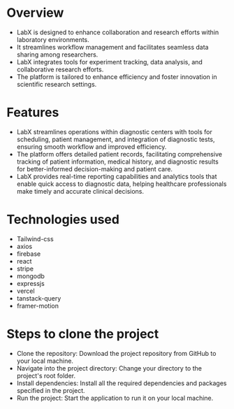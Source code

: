 

# Overview

- LabX is designed to enhance collaboration and research efforts within laboratory environments.
- It streamlines workflow management and facilitates seamless data sharing among researchers.
- LabX integrates tools for experiment tracking, data analysis, and collaborative research efforts.
- The platform is tailored to enhance efficiency and foster innovation in scientific research settings.




# Features  

- LabX streamlines operations within diagnostic centers with tools for scheduling, patient management, and integration of diagnostic tests, ensuring smooth workflow and improved efficiency.
- The platform offers detailed patient records, facilitating comprehensive tracking of patient information, medical history, and diagnostic results for better-informed decision-making and patient care.
- LabX provides real-time reporting capabilities and analytics tools that enable quick access to diagnostic data, helping healthcare professionals make timely and accurate clinical decisions.

# Technologies used
- Tailwind-css
- axios
- firebase
- react
- stripe
- mongodb
- expressjs
- vercel
- tanstack-query
- framer-motion


# Steps to clone the project
- Clone the repository: Download the project repository from GitHub to your local machine.
- Navigate into the project directory: Change your directory to the project's root folder.
- Install dependencies: Install all the required dependencies and packages specified in the project.
- Run the project: Start the application to run it on your local machine.








